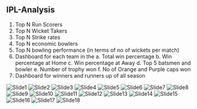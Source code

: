 ## IPL-Analysis
1.	Top N Run Scorers
2.	Top N Wicket Takers
3.	Top N Strike rates
4.	Top N economic bowlers
5.	Top N bowling performance (in terms of no of wickets per match)
6.	Dashboard for each team in the
       a.	Total win percentage 
       b.	Win percentage at Home
       c.	Win percentage at Away
       d.	Top 5 batsmen and bowler
       e.	Number of trophy won
       f.	No of Orange and Purple caps won
7.	Dashboard for winners and runners up of all season 

![Slide1](https://github.com/Siva-Subramaniam-DS/IPL-Analysis/assets/138869164/a0196785-6466-456a-9981-4433a8b36997)
![Slide2](https://github.com/Siva-Subramaniam-DS/IPL-Analysis/assets/138869164/a615e5c3-75f3-4c17-bd71-4a7151bcd764)
![Slide3](https://github.com/Siva-Subramaniam-DS/IPL-Analysis/assets/138869164/79bdabf3-f0db-43c3-a7cd-0e224b76943c)
![Slide4](https://github.com/Siva-Subramaniam-DS/IPL-Analysis/assets/138869164/1ba77507-edc6-4330-84bc-968e8522fd2e)
![Slide5](https://github.com/Siva-Subramaniam-DS/IPL-Analysis/assets/138869164/d44d8fde-612b-40a5-815f-21d1a879bcf2)
![Slide6](https://github.com/Siva-Subramaniam-DS/IPL-Analysis/assets/138869164/fa68a0c8-d3f6-46ad-9430-4f364ac83307)
![Slide7](https://github.com/Siva-Subramaniam-DS/IPL-Analysis/assets/138869164/0da16790-6786-4371-9014-75379df274ed)
![Slide8](https://github.com/Siva-Subramaniam-DS/IPL-Analysis/assets/138869164/34ce88a6-9937-40e9-b151-fa7f81b2b942)
![Slide9](https://github.com/Siva-Subramaniam-DS/IPL-Analysis/assets/138869164/a1984f2b-557c-42b9-aa72-e9b0b578acb8)
![Slide10](https://github.com/Siva-Subramaniam-DS/IPL-Analysis/assets/138869164/de98cce3-f65f-468c-8eef-ec3eb2574183)
![Slide11](https://github.com/Siva-Subramaniam-DS/IPL-Analysis/assets/138869164/889d353e-39db-4319-a704-9c4717ccf167)
![Slide12](https://github.com/Siva-Subramaniam-DS/IPL-Analysis/assets/138869164/e19bb306-04f9-4d49-b76f-5f0f3d78ceb4)
![Slide13](https://github.com/Siva-Subramaniam-DS/IPL-Analysis/assets/138869164/ae3260df-3095-4b3b-962c-d2e236ed144d)
![Slide14](https://github.com/Siva-Subramaniam-DS/IPL-Analysis/assets/138869164/13482319-4afd-499b-a46c-df0552f9363d)
![Slide15](https://github.com/Siva-Subramaniam-DS/IPL-Analysis/assets/138869164/372c2628-c6e2-421e-ae39-35bebb086a92)
![Slide16](https://github.com/Siva-Subramaniam-DS/IPL-Analysis/assets/138869164/2f9517f8-0893-42c6-8ed9-1b9d892f50c0)
![Slide17](https://github.com/Siva-Subramaniam-DS/IPL-Analysis/assets/138869164/604db50b-9997-4b2b-8805-d96f69996d49)
![Slide18](https://github.com/Siva-Subramaniam-DS/IPL-Analysis/assets/138869164/ad78c314-963a-406b-b34d-8b5191d55fcf)


